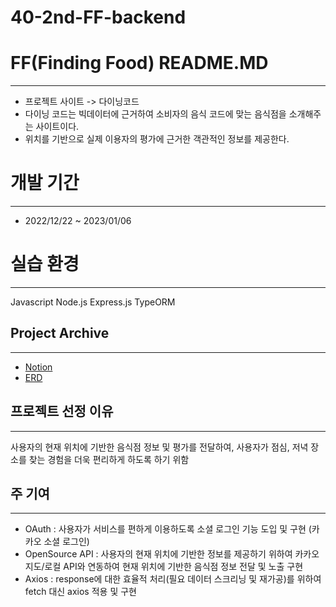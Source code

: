 # 40-2nd-FF-backend
# FF(Finding Food) README.MD

---
- 프로젝트 사이트 -> 다이닝코드
- 다이닝 코드는 빅데이터에 근거하여 소비자의 음식 코드에 맞는 음식점을 소개해주는 사이트이다.
- 위치를 기반으로 실제 이용자의 평가에 근거한 객관적인 정보를 제공한다.

# 개발 기간

---

- 2022/12/22 ~ 2023/01/06

# 실습 환경

---

Javascript
Node.js
Express.js
TypeORM

## Project Archive

---

- [Notion](https://www.notion.so/Team-F-76bf06be5d2d446990ef6e655d649cab)
- [ERD](https://dbdiagram.io/d/63a56c9899cb1f3b55a32b0b)

## 프로젝트 선정 이유

---

사용자의 현재 위치에 기반한 음식점 정보 및 평가를 전달하여, 사용자가 점심, 저녁 장소를 찾는 경험을 더욱 편리하게 하도록 하기 위함

## 주 기여

---

- OAuth : 사용자가 서비스를 편하게 이용하도록 소셜 로그인 기능 도입 및 구현 (카카오 소셜 로그인)
- OpenSource API : 사용자의 현재 위치에 기반한 정보를 제공하기 위하여 카카오 지도/로컬 API와 연동하여 현재 위치에 기반한 음식점 정보 전달 및 노출 구현
- Axios : response에 대한 효율적 처리(필요 데이터 스크리닝 및 재가공)를 위하여 fetch 대신 axios 적용 및 구현


